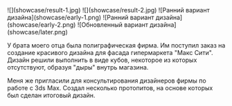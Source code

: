 <gallery>
    ![](showcase/result-1.jpg)
    ![](showcase/result-2.jpg)
    ![Ранний вариант дизайна](showcase/early-1.png)
    ![Ранний вариант дизайна](showcase/early-2.png)
    ![Обновленный вариант дизайна](showcase/later.png)
</gallery>

У брата моего отца была полиграфическая фирма.
Им поступил заказ на создание красивого дизайна для фасада гипермаркета "Макс Сити".
Дизайн решили выполнить в виде кубов, некоторое из которых отсутствуют, образуя "дыры" внутрь магазина.

Меня же пригласили для консультирования дизайнеров фирмы по работе с 3ds Max.
Создал несколько протопитов, на основе которых был сделан итоговый дизайн.